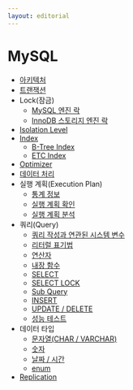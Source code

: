 ```yaml
---
layout: editorial
---
```


# MySQL

* [아키텍처](architecture.md)
* [트랜잭션](transaction.md)
* Lock(잠금)
  * [MySQL 엔진 락](mysql_lock.md)
  * [InnoDB 스토리지 엔진 락](innodb_lock.md)
* [Isolation Level](isolation_level.md)
* [Index](index.md)
  * [B-Tree Index](btree_index.md)
  * [ETC Index](etc_index.md)
* [Optimizer](optimizer.md)
* [데이터 처리](data_processing.md)
* 실행 계획(Execution Plan)
  * [통계 정보](statistics.md)
  * [실행 계획 확인](check_execution_plan.md)
  * [실행 계획 분석](analyze_execution_plan.md)
* 쿼리(Query)
  * [쿼리 작성과 연관된 시스템 변수](query_system_variable.md)
  * [리터럴 표기법](literal_notation.md)
  * [연산자](operator.md)
  * [내장 함수](built_in_function.md)
  * [SELECT](select.md)
  * [SELECT LOCK](select_lock.md)
  * [Sub Query](sub_query.md)
  * [INSERT](insert.md)
  * [UPDATE / DELETE](update_delete.md)
  * [성능 테스트](performance_test.md)
* 데이터 타입
  * [문자열(CHAR / VARCHAR)](char_varchar.md)
  * [숫자](number.md)
  * [날짜 / 시간](date_time.md)
  * [enum](enum.md)
* [Replication](replication.md)
